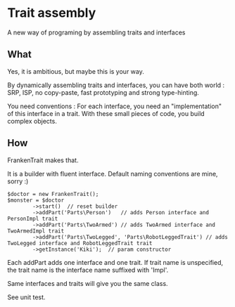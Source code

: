 # Trait assembly

A new way of programing by assembling traits and interfaces

## What

Yes, it is ambitious, but maybe this is your way.

By dynamically assembling traits and interfaces, you can have both world :
SRP, ISP, no copy-paste, fast prototyping and strong type-hinting.

You need conventions : For each interface, you need an "implementation" of
this interface in a trait. With these small pieces of code, you build complex
objects.

## How

FrankenTrait makes that.

It is a builder with fluent interface. Default naming conventions are mine, sorry :)

```
$doctor = new FrankenTrait();
$monster = $doctor
        ->start()  // reset builder
        ->addPart('Parts\Person')   // adds Person interface and PersonImpl trait
        ->addPart('Parts\TwoArmed') // adds TwoArmed interface and TwoArmedImpl trait
        ->addPart('Parts\TwoLegged', 'Parts\RobotLeggedTrait') // adds TwoLegged interface and RobotLeggedTrait trait
        ->getInstance('Kiki');  // param constructor
```

Each addPart adds one interface and one trait. If trait name is unspecified,
the trait name is the interface name suffixed with 'Impl'.

Same interfaces and traits will give you the same class.
 
See unit test.
